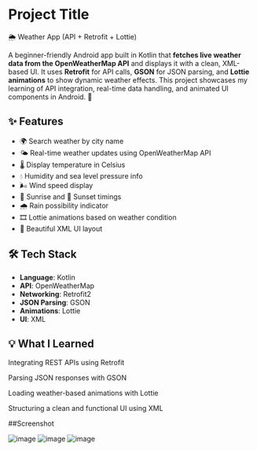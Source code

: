 
# Project Title
🌦️ Weather App (API + Retrofit + Lottie)

A beginner-friendly Android app built in Kotlin that **fetches live weather data from the OpenWeatherMap API** and displays it with a clean, XML-based UI. It uses **Retrofit** for API calls, **GSON** for JSON parsing, and **Lottie animations** to show dynamic weather effects. This project showcases my learning of API integration, real-time data handling, and animated UI components in Android. 🚀



## ✨ Features

- 🌍 Search weather by city name
- 🌤️ Real-time weather updates using OpenWeatherMap API
- 🌡️ Display temperature in Celsius
- 💧 Humidity and sea level pressure info
- 🌬️ Wind speed display
- 🌅 Sunrise and 🌇 Sunset timings
- 🌧️ Rain possibility indicator
- 🎞️ Lottie animations based on weather condition
- 📱 Beautiful XML UI layout 

## 🛠️ Tech Stack

- **Language**: Kotlin  
- **API**: OpenWeatherMap  
- **Networking**: Retrofit2  
- **JSON Parsing**: GSON  
- **Animations**: Lottie  
- **UI**: XML 

## 💡 What I Learned


Integrating REST APIs using Retrofit

Parsing JSON responses with GSON

Loading weather-based animations with Lottie

Structuring a clean and functional UI using XML

##Screenshot

![image](https://github.com/user-attachments/assets/239d2f8f-8742-4638-a731-6dcb8da26196)
![image](https://github.com/user-attachments/assets/c48978b6-ace7-45fe-b9e6-aa8426a99c0c)
![image](https://github.com/user-attachments/assets/12ea5534-a9a6-4886-bcb4-fcc4b41936c0)




